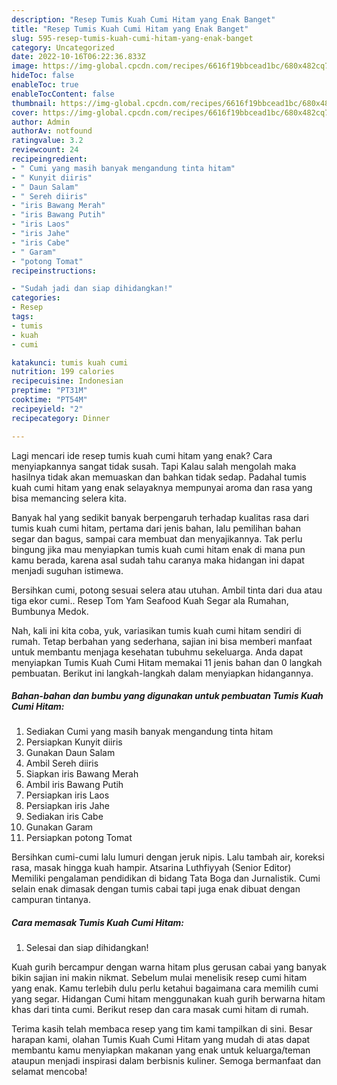 ```yaml
---
description: "Resep Tumis Kuah Cumi Hitam yang Enak Banget"
title: "Resep Tumis Kuah Cumi Hitam yang Enak Banget"
slug: 595-resep-tumis-kuah-cumi-hitam-yang-enak-banget
category: Uncategorized
date: 2022-10-16T06:22:36.833Z
image: https://img-global.cpcdn.com/recipes/6616f19bbcead1bc/680x482cq70/tumis-kuah-cumi-hitam-foto-resep-utama.jpg
hideToc: false
enableToc: true
enableTocContent: false
thumbnail: https://img-global.cpcdn.com/recipes/6616f19bbcead1bc/680x482cq70/tumis-kuah-cumi-hitam-foto-resep-utama.jpg
cover: https://img-global.cpcdn.com/recipes/6616f19bbcead1bc/680x482cq70/tumis-kuah-cumi-hitam-foto-resep-utama.jpg
author: Admin
authorAv: notfound
ratingvalue: 3.2
reviewcount: 24
recipeingredient:
- " Cumi yang masih banyak mengandung tinta hitam"
- " Kunyit diiris"
- " Daun Salam"
- " Sereh diiris"
- "iris Bawang Merah"
- "iris Bawang Putih"
- "iris Laos"
- "iris Jahe"
- "iris Cabe"
- " Garam"
- "potong Tomat"
recipeinstructions:

- "Sudah jadi dan siap dihidangkan!"
categories:
- Resep
tags:
- tumis
- kuah
- cumi

katakunci: tumis kuah cumi 
nutrition: 199 calories
recipecuisine: Indonesian
preptime: "PT31M"
cooktime: "PT54M"
recipeyield: "2"
recipecategory: Dinner

---
```



Lagi mencari ide resep tumis kuah cumi hitam yang enak? Cara menyiapkannya sangat tidak susah. Tapi Kalau salah mengolah maka hasilnya tidak akan memuaskan dan bahkan tidak sedap. Padahal tumis kuah cumi hitam yang enak selayaknya mempunyai aroma dan rasa yang bisa memancing selera kita.


Banyak hal yang sedikit banyak berpengaruh terhadap kualitas rasa dari tumis kuah cumi hitam, pertama dari jenis bahan, lalu pemilihan bahan segar dan bagus, sampai cara membuat dan menyajikannya. Tak perlu bingung jika mau menyiapkan tumis kuah cumi hitam enak di mana pun kamu berada, karena asal sudah tahu caranya maka hidangan ini dapat menjadi suguhan istimewa.

Bersihkan cumi, potong sesuai selera atau utuhan. Ambil tinta dari dua atau tiga ekor cumi.. Resep Tom Yam Seafood Kuah Segar ala Rumahan, Bumbunya Medok.


Nah, kali ini kita coba, yuk, variasikan tumis kuah cumi hitam sendiri di rumah. Tetap berbahan yang sederhana, sajian ini bisa memberi manfaat untuk membantu menjaga kesehatan tubuhmu sekeluarga. Anda dapat menyiapkan Tumis Kuah Cumi Hitam memakai 11 jenis bahan dan 0 langkah pembuatan. Berikut ini langkah-langkah dalam menyiapkan hidangannya.

<!--inarticleads1-->

##### Bahan-bahan dan bumbu yang digunakan untuk pembuatan Tumis Kuah Cumi Hitam:

1. Sediakan  Cumi yang masih banyak mengandung tinta hitam
1. Persiapkan  Kunyit diiris
1. Gunakan  Daun Salam
1. Ambil  Sereh diiris
1. Siapkan iris Bawang Merah
1. Ambil iris Bawang Putih
1. Persiapkan iris Laos
1. Persiapkan iris Jahe
1. Sediakan iris Cabe
1. Gunakan  Garam
1. Persiapkan potong Tomat


Bersihkan cumi-cumi lalu lumuri dengan jeruk nipis. Lalu tambah air, koreksi rasa, masak hingga kuah hampir. Atsarina Luthfiyyah (Senior Editor) Memiliki pengalaman pendidikan di bidang Tata Boga dan Jurnalistik. Cumi selain enak dimasak dengan tumis cabai tapi juga enak dibuat dengan campuran tintanya. 

<!--inarticleads2-->

##### Cara memasak Tumis Kuah Cumi Hitam:


1. Selesai dan siap dihidangkan!

Kuah gurih bercampur dengan warna hitam plus gerusan cabai yang banyak bikin sajian ini makin nikmat. Sebelum mulai menelisik resep cumi hitam yang enak. Kamu terlebih dulu perlu ketahui bagaimana cara memilih cumi yang segar. Hidangan Cumi hitam menggunakan kuah gurih berwarna hitam khas dari tinta cumi. Berikut resep dan cara masak cumi hitam di rumah. 

Terima kasih telah membaca resep yang tim kami tampilkan di sini. Besar harapan kami, olahan Tumis Kuah Cumi Hitam yang mudah di atas dapat membantu kamu menyiapkan makanan yang enak untuk keluarga/teman ataupun menjadi inspirasi dalam berbisnis kuliner. Semoga bermanfaat dan selamat mencoba!
